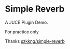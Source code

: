 # Simple Reverb
A JUCE Plugin Demo.

For practice only

Thanks [szkkng/simple-reverb](https://github.com/szkkng/simple-reverb)

